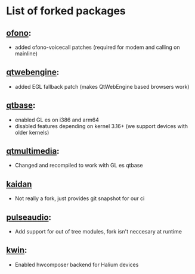 # List of forked packages

## [ofono](https://gitlab.com/debian-pm/ofono):
- added ofono-voicecall patches (required for modem and calling on mainline)

## [qtwebengine](https://gitlab.com/debian-pm/qtwebengine):
- added EGL fallback patch (makes QtWebEngine based browsers work)

## [qtbase](https://gitlab.com/debian-pm/qtbase):
- enabled GL es on i386 and arm64
- disabled features depending on kernel 3.16+ (we support devices with older kernels)

## [qtmultimedia](https://gitlab.com/debian-pm/qtmultimedia):
- Changed and recompiled to work with GL es qtbase

## [kaidan](https://gitlab.com/debian-pm/kaidan)
- Not really a fork, just provides git snapshot for our ci

## [pulseaudio](https://gitlab.com/debian-pm/pulseaudio):
- Add support for out of tree modules, fork isn't neccesary at runtime

## [kwin](https://gitlab.com/debian-pm/kwin):
- Enabled hwcomposer backend for Halium devices

